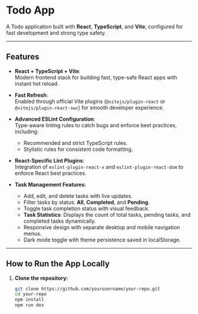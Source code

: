 # Todo App

A Todo application built with **React**, **TypeScript**, and **Vite**, configured for fast development and strong type safety.

---

## Features

- **React + TypeScript + Vite**:  
  Modern frontend stack for building fast, type-safe React apps with instant hot reload.

- **Fast Refresh**:  
  Enabled through official Vite plugins (`@vitejs/plugin-react` or `@vitejs/plugin-react-swc`) for smooth developer experience.

- **Advanced ESLint Configuration**:  
  Type-aware linting rules to catch bugs and enforce best practices, including:
  - Recommended and strict TypeScript rules.
  - Stylistic rules for consistent code formatting.

- **React-Specific Lint Plugins**:  
  Integration of `eslint-plugin-react-x` and `eslint-plugin-react-dom` to enforce React best practices.

- **Task Management Features**:
  - Add, edit, and delete tasks with live updates.
  - Filter tasks by status: **All**, **Completed**, and **Pending**.
  - Toggle task completion status with visual feedback.
  - **Task Statistics**: Displays the count of total tasks, pending tasks, and completed tasks dynamically.
  - Responsive design with separate desktop and mobile navigation menus.
  - Dark mode toggle with theme persistence saved in localStorage.

---

## How to Run the App Locally

1. **Clone the repository:**

   ```bash
   git clone https://github.com/yourusername/your-repo.git
   cd your-repo
   npm install
   npm run dev
